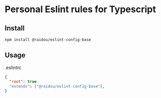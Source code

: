 # Personal Eslint rules for Typescript

## Install

```
npm install @raidou/eslint-config-base
```

## Usage

.eslintrc

```json
{
  "root": true
  "extends": ["@raidou/eslint-config-base"],
}
```
